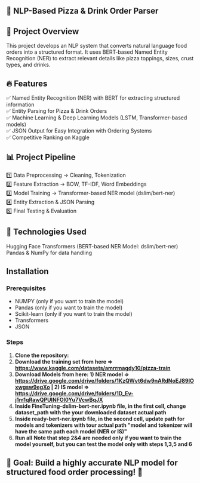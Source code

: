 ## 🍕 NLP-Based Pizza & Drink Order Parser
## 📌 Project Overview
This project develops an NLP system that converts natural language food orders into a structured format. It uses BERT-based Named Entity Recognition (NER) to extract relevant details like pizza toppings, sizes, crust types, and drinks.

## 🔥 Features
✅ Named Entity Recognition (NER) with BERT for extracting structured information  
✅ Entity Parsing for Pizza & Drink Orders  
✅ Machine Learning & Deep Learning Models (LSTM, Transformer-based models)  
✅ JSON Output for Easy Integration with Ordering Systems  
✅ Competitive Ranking on Kaggle  

## 📊 Project Pipeline
1️⃣ Data Preprocessing → Cleaning, Tokenization  
2️⃣ Feature Extraction → BOW, TF-IDF, Word Embeddings  
3️⃣ Model Training → Transformer-based NER model (dslim/bert-ner)  
4️⃣ Entity Extraction & JSON Parsing  
5️⃣ Final Testing & Evaluation  

## 🔗 Technologies Used
Hugging Face Transformers (BERT-based NER Model: dslim/bert-ner)
Pandas & NumPy for data handling

## Installation

### Prerequisites
- NUMPY (only if you want to train the model)
- Pandas (only if you want to train the model)
- Scikit-learn (only if you want to train the model)
- Transformers
- JSON
  
### Steps
1. **Clone the repository:**
2. **Download the training set from here => https://www.kaggle.com/datasets/amrrmagdy10/pizza-train**
3. **Download Models from here: 1) NER model => https://drive.google.com/drive/folders/1KzQWvt6dw9nARdNoEJ89lOxwgsw9egXo | 2) IS model => https://drive.google.com/drive/folders/1D_Ev-j1m1qRawQPUINFOl0Yu7VcwBqJX**
4. **Inside FineTuning-dslim-bert-ner.ipynb file, in the first cell, change dataset_path with the your downloaded dataset actual path**
5. **Inside ready-bert-ner.ipynb file, in the second cell, update path for models and tokenizers with tour actual path "model and tokenizer will have the same path each model (NER or IS)"**
6. **Run all**
   **Note that step 2&4 are needed only if you want to train the model yourself, but you can test the model only with steps 1,3,5 and 6**

## 🎯 Goal: Build a highly accurate NLP model for structured food order processing! 🚀
